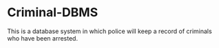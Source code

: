 # Criminal-DBMS
This is a database system in which police will keep a record of criminals who have been arrested.
